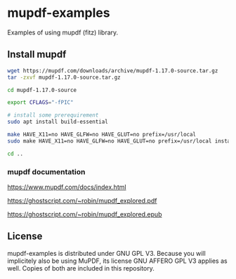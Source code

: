 # mupdf-examples
Examples of using mupdf (fitz) library.

## Install mupdf

```sh
wget https://mupdf.com/downloads/archive/mupdf-1.17.0-source.tar.gz
tar -zxvf mupdf-1.17.0-source.tar.gz

cd mupdf-1.17.0-source

export CFLAGS="-fPIC"

# install some prerequirement
sudo apt install build-essential

make HAVE_X11=no HAVE_GLFW=no HAVE_GLUT=no prefix=/usr/local
sudo make HAVE_X11=no HAVE_GLFW=no HAVE_GLUT=no prefix=/usr/local install

cd ..

```

### mupdf documentation
https://www.mupdf.com/docs/index.html

https://ghostscript.com/~robin/mupdf_explored.pdf

https://ghostscript.com/~robin/mupdf_explored.epub

## License
mupdf-examples is distributed under GNU GPL V3. Because you will implicitely also be using MuPDF, its license GNU AFFERO GPL V3 applies as well. Copies of both are included in this repository.
